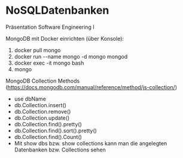# NoSQLDatenbanken
Präsentation Software Engineering I

MongoDB mit Docker einrichten (über Konsole):
  1. docker pull mongo
  2. docker run --name mongo -d mongo mongod
  3. docker exec -it mongo bash
  4. mongo

MongoDB Collection Methods (https://docs.mongodb.com/manual/reference/method/js-collection/)
- use dbName
- db.Collection.insert()
- db.Collection.remove()
- db.Collection.update()
- db.Collection.find().pretty()
- db.Collection.find().sort().pretty()
- db.Collection.find().Count()
- Mit show dbs bzw. show collections kann man die angelegten Datenbanken bzw. Collections sehen
